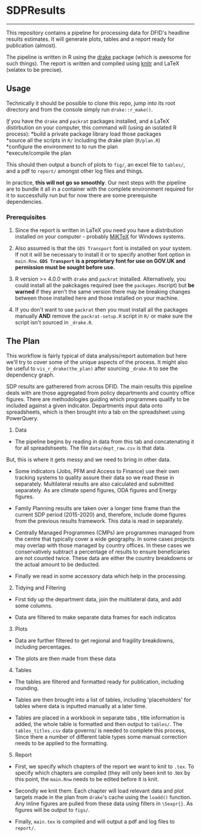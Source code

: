 # SDPResults
***

This repository contains a pipeline for processing data for DFID's headline results estimates. It will generate plots, tables and a report ready for publication (almost).  

The pipeline is written in R using the [drake](https://github.com/ropensci/drake) package (which is awesome for such things). The report is written and compiled using [knitr](https://yihui.org/knitr/) and LaTeX (xelatex to be precise). 

## Usage
Technically it should be possible to clone this repo, jump into its root directory and from the console simply run `drake::r_make()`.

*If* you have the `drake` and `packrat` packages installed, and a LaTeX distirbution on your computer, this command will (using an isolated R process):
*build a private package library load those packages  
*source all the scripts in `R/` including the drake plan (`R/plan.R`)  
*configure the environment to to run the plan   
*execute/compile the plan   

This should then output a bunch of plots to `fig/`,  an excel file to `tables/`, and a pdf to `report/` amongst other log files and things.

In practice, **this will not go so smoothly**. Our next steps with the pipeline are to bundle it all in a container with the complete environment required for it to successfully run but for now there are some prerequisite dependencies.

### Prerequisites

1. Since the report is written in LaTeX you need you have a distribution installed on your computer - probably [MiKTeX](https://miktex.org/) for Windows systems.   

2. Also assumed is that the `GDS Transport` font is installed on your system. If not it will be necessary to install it or to specify another font option in `main.Rnw`. **`GDS Transport` is a proprietary font for use on GOV.UK and permission must be sought before use.** 

3. R version >= 4.0.0 with `drake` and `packrat` installed. Alternatively, you could install all the pakckages required (see the `packages.R`script) but **be warned** if they aren't the same version there may be breaking changes between those installed here and those installed on your machine. 

4. If you don't want to use `packrat` then you must install all the packages manually **AND** remove the `packrat-setup.R` script in `R/` or make sure the script isn't sourced in `_drake.R`. 

## The Plan

This workflow is fairly typical of data analysis/report automation but here we'll try to cover some of the unique aspects of the process. It might also be useful to `vis_r_drake(the_plan)` after sourcing `_drake.R` to see the dependency graph.   

SDP results are gatherered from across DFID. The main results this pipeline deals with are those aggregated from policy departments and country office figures. There are methodologies guiding which programmes qualify to be included against a given indicator. Departments input data onto spreadsheets, which is then brought into a tab on the spreadsheet using PowerQuery. 

1. Data  
* The pipeline begins by reading in data from this tab and concatenating it for all spreadshseets. The file `data/dept_raw.csv` is that data.    

But, this is where it gets messy and we need to bring in other data.  

* Some indicators (Jobs, PFM and Access to Finance) use their own tracking systems to quality assure their data so we read these in separately. Multilateral results are also calculated and submitted separately. As are climate spend figures, ODA figures and Energy figures.    

* Family Planning results are taken over a longer time frame than the current SDP period (2015-2020) and, therefore, include dome figures from the previous results framework. This data is read in separately.      

* Centrally Managed Programmes (CMPs) are programmes managed from the centre that typically cover a wide geography. In some cases projects may overlap with those managed by country offices. In these cases we conservatively subtract a percentage of results to ensure beneficiaries are not counted twice. These data are either the country breakdowns or the actual amount to be deducted. 

* Finally we read in some accessory data which help in the processing.

2. Tidying and Filtering
* First tidy up the department data, join the multilateral data, and add some columns.  

* Data are filtered to make separate data frames for each indicatos

3. Plots
* Data are further filtered to get regional and fragility breakdowns, including percentages.   

* The plots are then made from these data

4. Tables   
* The tables are filtered and formatted ready for publication, including rounding.   

* Tables are then brought into a list of tables, including 'placeholders' for tables where data is inputted manually at a later time. 

* Tables are placed in a workbook in separate tabs , title information is added, the whole table is formatted and then output to `tables/`. The `tables_titles.csv` data governs/ is needed to complete this process, Since there a number of different table types some manual correction needs to be applied to the formatting. 

5. Report   
* First, we specify which chapters of the report we want to knit to `.tex`. To specify which chapters are compiled (they will only been knit to .tex by this point, the `main.Rnw` needs to be edited before it is knit. 

* Secondly we knit them. Each chapter will load relevant data and plot targets made in the plan from `drake`'s cache using the `loadd()` function. Any inline figures are pulled from these data using filters in `\Sexpr{}`. As figures will be output to `figs/`.   

* Finally, `main.tex` is compiled and will output a pdf and log files to `report/`. 
